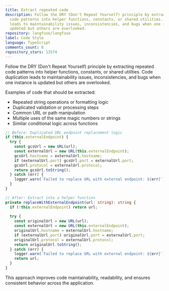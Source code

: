 ```yaml
---
title: Extract repeated code
description: Follow the DRY (Don't Repeat Yourself) principle by extracting repeated
  code patterns into helper functions, constants, or shared utilities. Code duplication
  leads to maintainability issues, inconsistencies, and bugs when one instance is
  updated but others are overlooked.
repository: langfuse/langfuse
label: Code Style
language: TypeScript
comments_count: 8
repository_stars: 13574
---
```


Follow the DRY (Don't Repeat Yourself) principle by extracting repeated code patterns into helper functions, constants, or shared utilities. Code duplication leads to maintainability issues, inconsistencies, and bugs when one instance is updated but others are overlooked.

Examples of code that should be extracted:
- Repeated string operations or formatting logic
- Duplicated validation or processing steps
- Common URL or path manipulation
- Multiple uses of the same magic numbers or strings
- Similar conditional logic across functions

```typescript
// Before: Duplicated URL endpoint replacement logic
if (this.externalEndpoint) {
  try {
    const gcsUrl = new URL(url);
    const externalUrl = new URL(this.externalEndpoint);
    gcsUrl.hostname = externalUrl.hostname;
    if (externalUrl.port) gcsUrl.port = externalUrl.port;
    gcsUrl.protocol = externalUrl.protocol;
    return gcsUrl.toString();
  } catch (err) {
    logger.warn(`Failed to replace URL with external endpoint: ${err}`);
  }
}

// After: Extract into a helper function
private replaceWithExternalEndpoint(url: string): string {
  if (!this.externalEndpoint) return url;
  
  try {
    const originalUrl = new URL(url);
    const externalUrl = new URL(this.externalEndpoint);
    originalUrl.hostname = externalUrl.hostname;
    if (externalUrl.port) originalUrl.port = externalUrl.port;
    originalUrl.protocol = externalUrl.protocol;
    return originalUrl.toString();
  } catch (err) {
    logger.warn(`Failed to replace URL with external endpoint: ${err}`);
    return url;
  }
}
```

This approach improves code maintainability, readability, and ensures consistent behavior across the application.